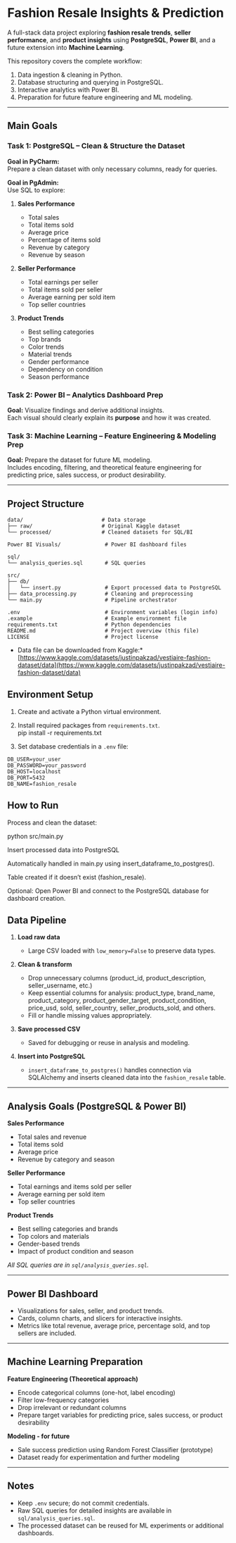 # Fashion Resale Insights & Prediction

A full-stack data project exploring **fashion resale trends**, **seller performance**, and **product insights** using **PostgreSQL**, **Power BI**, and a future extension into **Machine Learning**.

This repository covers the complete workflow:
1. Data ingestion & cleaning in Python.
2. Database structuring and querying in PostgreSQL.
3. Interactive analytics with Power BI.
4. Preparation for future feature engineering and ML modeling.

---

## Main Goals

### Task 1: PostgreSQL – Clean & Structure the Dataset
**Goal in PyCharm:**  
Prepare a clean dataset with only necessary columns, ready for queries.  

**Goal in PgAdmin:**  
Use SQL to explore:

1. **Sales Performance**  
    - Total sales  
    - Total items sold  
    - Average price  
    - Percentage of items sold  
    - Revenue by category  
    - Revenue by season  

2. **Seller Performance**  
    - Total earnings per seller  
    - Total items sold per seller  
    - Average earning per sold item  
    - Top seller countries  

3. **Product Trends**  
    - Best selling categories  
    - Top brands  
    - Color trends  
    - Material trends  
    - Gender performance  
    - Dependency on condition  
    - Season performance  

### Task 2: Power BI – Analytics Dashboard Prep
**Goal:** Visualize findings and derive additional insights.  
Each visual should clearly explain its **purpose** and how it was created.

### Task 3: Machine Learning – Feature Engineering & Modeling Prep
**Goal:** Prepare the dataset for future ML modeling.  
Includes encoding, filtering, and theoretical feature engineering for predicting price, sales success, or product desirability.

---

## Project Structure

```
data/                         # Data storage
├── raw/                      # Original Kaggle dataset
└── processed/                # Cleaned datasets for SQL/BI

Power BI Visuals/              # Power BI dashboard files

sql/
└── analysis_queries.sql       # SQL queries

src/
├── db/
│   └── insert.py              # Export processed data to PostgreSQL
├── data_processing.py         # Cleaning and preprocessing
└── main.py                    # Pipeline orchestrator

.env                           # Environment variables (login info)
.example                       # Example environment file
requirements.txt               # Python dependencies
README.md                      # Project overview (this file)
LICENSE                        # Project license
```

* Data file can be downloaded from Kaggle:*  
[https://www.kaggle.com/datasets/justinpakzad/vestiaire-fashion-dataset/data](https://www.kaggle.com/datasets/justinpakzad/vestiaire-fashion-dataset/data)


## Environment Setup
1. Create and activate a Python virtual environment.  
2. Install required packages from `requirements.txt`.  
pip install -r requirements.txt


3. Set database credentials in a `.env` file:

```env
DB_USER=your_user
DB_PASSWORD=your_password
DB_HOST=localhost
DB_PORT=5432
DB_NAME=fashion_resale
```
## How to Run

Process and clean the dataset:

python src/main.py

Insert processed data into PostgreSQL

Automatically handled in main.py using insert_dataframe_to_postgres().

Table created if it doesn’t exist (fashion_resale).

Optional: Open Power BI and connect to the PostgreSQL database for dashboard creation.

## Data Pipeline

1. **Load raw data**  
   - Large CSV loaded with `low_memory=False` to preserve data types.  

2. **Clean & transform**  
   - Drop unnecessary columns (product_id, product_description, seller_username, etc.)  
   - Keep essential columns for analysis: product_type, brand_name, product_category, product_gender_target, product_condition, price_usd, sold, seller_country, seller_products_sold, and others.   
   - Fill or handle missing values appropriately.  

3. **Save processed CSV**  
   - Saved for debugging or reuse in analysis and modeling.  

4. **Insert into PostgreSQL**  
   - `insert_dataframe_to_postgres()` handles connection via SQLAlchemy and inserts cleaned data into the `fashion_resale` table.  

---

## Analysis Goals (PostgreSQL & Power BI)

**Sales Performance**
- Total sales and revenue  
- Total items sold  
- Average price  
- Revenue by category and season  

**Seller Performance**
- Total earnings and items sold per seller  
- Average earning per sold item  
- Top seller countries  

**Product Trends**
- Best selling categories and brands  
- Top colors and materials  
- Gender-based trends  
- Impact of product condition and season  

*All SQL queries are in `sql/analysis_queries.sql`.*

---

## Power BI Dashboard

- Visualizations for sales, seller, and product trends.  
- Cards, column charts, and slicers for interactive insights.  
- Metrics like total revenue, average price, percentage sold, and top sellers are included.  

---

## Machine Learning Preparation

**Feature Engineering (Theoretical approach)**
- Encode categorical columns (one-hot, label encoding)  
- Filter low-frequency categories  
- Drop irrelevant or redundant columns  
- Prepare target variables for predicting price, sales success, or product desirability  

**Modeling - for future**
- Sale success prediction using Random Forest Classifier (prototype)  
- Dataset ready for experimentation and further modeling  

---

## Notes
- Keep `.env` secure; do not commit credentials.  
- Raw SQL queries for detailed insights are available in `sql/analysis_queries.sql`.  
- The processed dataset can be reused for ML experiments or additional dashboards.  
